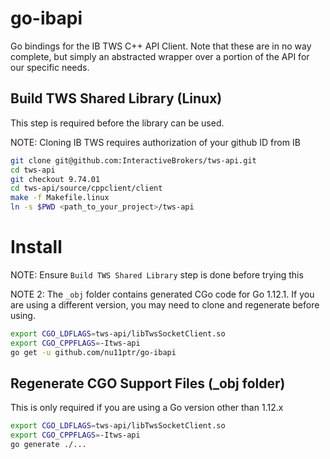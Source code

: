 # go-ibapi

Go bindings for the IB TWS C++ API Client. Note that these are in no way complete, but simply an abstracted wrapper over a portion of the API for our specific needs.

## Build TWS Shared Library (Linux)

This step is required before the library can be used.

NOTE: Cloning IB TWS requires authorization of your github ID from IB

```bash
git clone git@github.com:InteractiveBrokers/tws-api.git
cd tws-api
git checkout 9.74.01
cd tws-api/source/cppclient/client
make -f Makefile.linux
ln -s $PWD <path_to_your_project>/tws-api
```

# Install

NOTE: Ensure `Build TWS Shared Library` step is done before trying this

NOTE 2: The `_obj` folder contains generated CGo code for Go 1.12.1. If you are using a different version, you may need to clone and regenerate before using.

```bash
export CGO_LDFLAGS=tws-api/libTwsSocketClient.so
export CGO_CPPFLAGS=-Itws-api
go get -u github.com/nu11ptr/go-ibapi
```

## Regenerate CGO Support Files (_obj folder)

This is only required if you are using a Go version other than 1.12.x

```bash
export CGO_LDFLAGS=tws-api/libTwsSocketClient.so
export CGO_CPPFLAGS=-Itws-api
go generate ./...
```
